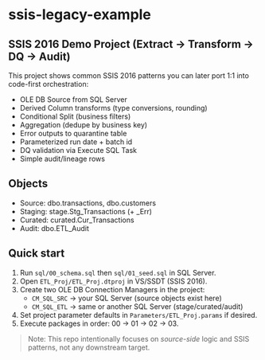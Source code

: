 # ssis-legacy-example

## SSIS 2016 Demo Project (Extract → Transform → DQ → Audit)

This project shows common SSIS 2016 patterns you can later port 1:1 into code-first orchestration:
- OLE DB Source from SQL Server
- Derived Column transforms (type conversions, rounding)
- Conditional Split (business filters)
- Aggregation (dedupe by business key)
- Error outputs to quarantine table
- Parameterized run date + batch id
- DQ validation via Execute SQL Task
- Simple audit/lineage rows

## Objects
- Source: dbo.transactions, dbo.customers
- Staging: stage.Stg_Transactions (+ _Err)
- Curated: curated.Cur_Transactions
- Audit: dbo.ETL_Audit

## Quick start
1) Run `sql/00_schema.sql` then `sql/01_seed.sql` in SQL Server.
2) Open `ETL_Proj/ETL_Proj.dtproj` in VS/SSDT (SSIS 2016).
3) Create two OLE DB Connection Managers in the project:
   - `CM_SQL_SRC` → your SQL Server (source objects exist here)
   - `CM_SQL_ETL` → same or another SQL Server (stage/curated/audit)
4) Set project parameter defaults in `Parameters/ETL_Proj.params` if desired.
5) Execute packages in order: 00 → 01 → 02 → 03.

> Note: This repo intentionally focuses on *source-side* logic and SSIS patterns, not any downstream target.
